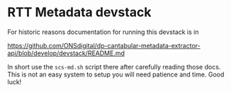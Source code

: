 # RTT Metadata devstack

For historic reasons documentation for running this devstack is in

https://github.com/ONSdigital/dp-cantabular-metadata-extractor-api/blob/develop/devstack/README.md

In short use the `scs-md.sh` script there after carefully reading those docs.
This is not an easy system to setup you will need patience and time. Good luck!

